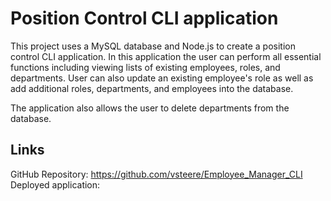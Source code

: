 # Position Control CLI application

This project uses a MySQL database and Node.js to create a position control CLI application. In this application the user can perform all essential functions including viewing lists of existing employees, roles, and departments. User can also update an existing employee's role as well as add additional roles, departments, and employees into the database. 

The application also allows the user to delete departments from the database. 

## Links

GitHub Repository: https://github.com/vsteere/Employee_Manager_CLI
Deployed application: 


